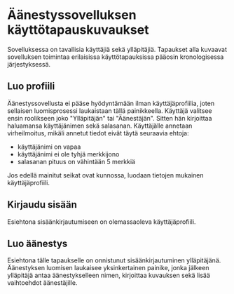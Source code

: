 # Äänestyssovelluksen käyttötapauskuvaukset
Sovelluksessa on tavallisia käyttäjiä sekä ylläpitäjiä. Tapaukset alla kuvaavat sovelluksen toimintaa
erilaisissa käyttötapauksissa pääosin kronologisessa järjestyksessä.
## Luo profiili
Äänestyssovellusta ei pääse hyödyntämään ilman käyttäjäprofiilia, joten sellaisen luomisprosessi laukaistaan tällä painikkeella. Käyttäjä valitsee ensin roolikseen joko "Ylläpitäjän" tai "Äänestäjän". Sitten hän kirjoittaa haluamansa käyttäjänimen sekä salasanan. Käyttäjälle annetaan virheilmoitus, mikäli annetut tiedot eivät täytä seuraavia ehtoja:

- käyttäjänimi on vapaa
- käyttäjänimi ei ole tyhjä merkkijono
- salasanan pituus on vähintään 5 merkkiä

Jos edellä mainitut seikat ovat kunnossa, luodaan tietojen mukainen käyttäjäprofiili.
## Kirjaudu sisään
Esiehtona sisäänkirjautumiseen on olemassaoleva käyttäjäprofiili.
## Luo äänestys
Esiehtona tälle tapaukselle on onnistunut sisäänkirjautuminen ylläpitäjänä. Äänestyksen luomisen laukaisee yksinkertainen painike, jonka jälkeen ylläpitäjä antaa äänestykselleen nimen, kirjoittaa kuvauksen sekä lisää vaihtoehdot äänestäjille.